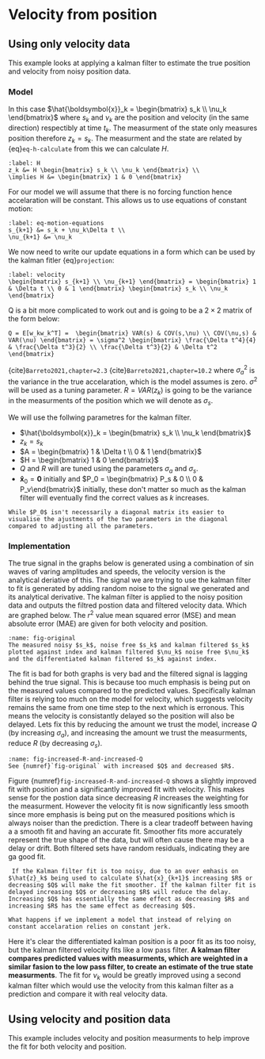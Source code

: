 # Velocity from position

## Using only velocity data
This example looks at applying a kalman filter to estimate the true position and velocity from noisy position data. 

### Model
In this case $\hat{\boldsymbol{x}}_k = \begin{bmatrix} s_k \\ \nu_k \end{bmatrix}$ where $s_k$ and $\nu_k$ are the position and velocity (in the same direction) respectibly at time $t_k$.  The measurment of the state only measures position therefore $z_k = s_k$. The measurment and the state are related by {eq}`eq-h-calculate` from this we can calculate $H$.
```{math}
:label: H
z_k &= H \begin{bmatrix} s_k \\ \nu_k \end{bmatrix} \\
\implies H &= \begin{bmatrix} 1 & 0 \end{bmatrix}
```
For our model we will assume that there is no forcing function hence accelaration will be constant. This allows us to use equations of constant motion:
```{math}
:label: eq-motion-equations
s_{k+1} &= s_k + \nu_k\Delta t \\
\nu_{k+1} &= \nu_k
```
We now need to write our update equations in a form which can be used by the kalman fitler {eq}`projection`:
```{math}
:label: velocity
\begin{bmatrix} s_{k+1} \\ \nu_{k+1} \end{bmatrix} = \begin{bmatrix} 1 & \Delta t \\ 0 & 1 \end{bmatrix} \begin{bmatrix} s_k \\ \nu_k \end{bmatrix}
```

Q is a bit more complicated to work out and is going to be a $2 \times 2$ matrix of the form below:

```{math}
Q = E[w_kw_k^T] =  \begin{bmatrix} VAR(s) & COV(s,\nu) \\ COV(\nu,s) & VAR(\nu) \end{bmatrix} = \sigma^2 \begin{bmatrix} \frac{\Delta t^4}{4} & \frac{\Delta t^3}{2} \\ \frac{\Delta t^3}{2} & \Delta t^2 \end{bmatrix}
```
{cite}`Barreto2021,chapter=2.3` {cite}`Barreto2021,chapter=10.2`
where $\sigma_a^2$ is the variance in the true accelaration, which is the model assumes is zero. $\sigma^2$ will be used as a tuning parameter.
$R = VAR(z_k)$ is going to be the variance in the measurments of the position which we will denote as $\sigma_s$.

We will use the follwing parametres for the kalman filter.
- $\hat{\boldsymbol{x}}_k = \begin{bmatrix} s_k \\ \nu_k \end{bmatrix}$
- $z_k = s_k$
- $A = \begin{bmatrix} 1 & \Delta t \\ 0 & 1 \end{bmatrix}$
- $H = \begin{bmatrix} 1 & 0 \end{bmatrix}$ 
- $Q$ and $R$ will are tuned using the parameters $\sigma_a$ and $\sigma_s$.
- $\boldsymbol{\hat{x}}_0 = \boldsymbol{0}$ initially and $P_0 = \begin{bmatrix} P_s & 0 \\ 0 & P_v\end{bmatrix}$ initially, these don't matter so much as the kalman filter will eventually find the correct values as $k$ increases.

```{note}
While $P_0$ isn't necessarily a diagonal matrix its easier to visualise the ajustments of the two parameters in the diagonal compared to adjusting all the parameters. 
```

### Implementation


The true signal in the graphs below is generated using a combination of $\sin$ waves of varing amplitudes and speeds, the velocity version is the analytical deriative of this. The signal we are trying to use the kalman filter to fit is generated by adding random noise to the signal we generated and its analytical derivative. The kalman filter is applied to the noisy position data and outputs the filtred postion data and filtered velocity data. Which are graphed below.
The $r^2$ value mean squared error (MSE) and mean absolute error (MAE) are given for both velocity and position.


```{figure} image-23.png
:name: fig-original
The measured noisy $s_k$, noise free $s_k$ and kalman filtered $s_k$ plotted against index and kalman filtered $\nu_k$ noise free $\nu_k$ and the differentiated kalman filtered $s_k$ against index.
```

The fit is bad for both graphs is very bad and the filtered signal is lagging behind the true signal. This is because too much emphasis is being put on the measured values compared to the predicted values. Specifically kalman filter is relying too much on the model for velocity, which suggests velocity remains the same from one time step to the next which is erronous. This means the velocity is consistantly delayed so the position will also be delayed. Lets fix this by reducing the amount we trust the model, increase $Q$ (by increasing $\sigma_a$), and increasing the amount we trust the measurments, reduce $R$ (by decreasing $\sigma_s$).

```{figure} image-24.png
:name: fig-increased-R-and-increased-Q
See {numref}`fig-original` with increased $Q$ and decreased $R$.
```

Figure {numref}`fig-increased-R-and-increased-Q` shows a slightly improved fit with position and a significantly improved fit with velocity. This makes sense for the postion data since decreasing $R$ increases the weighting for the measurment. However the velocity fit is now significantly less smooth since more emphasis is being put on the measured positions which is always noiser than the prediction. There is a clear tradeoff between having a a smooth fit and having an accurate fit. Smoother fits more accurately represent the true shape of the data, but will often cause there may be a delay or drift. Both filtered sets have random residuals, indicating they are ga good fit.

```{important}
 If the Kalman filter fit is too noisy, due to an over emhasis on $\hat{z}_k$ being used to calculate $\hat{x}_{k+1}$ increasing $R$ or decreasing $Q$ will make the fit smoother. If the kalman filter fit is delayed increasing $Q$ or decreasing $R$ will reduce the delay. Increasing $Q$ has essentially the same effect as decreasing $R$ and increasing $R$ has the same effect as decreasing $Q$. 
``` 

```{admonition} Question
What happens if we implement a model that instead of relying on constant accelaration relies on constant jerk.
```



Here it's clear the differentiated kalman position is a poor fit as its too noisy, but the kalman filtered velocity fits like a low pass filter. **A kalman filter compares predicted values with measurments, which are weighted in a similar fasion to the low pass filter, to create an estimate of the true state measurments**. The fit for $\nu_k$ would be greatly improved using a second kalman filter which would use the velocity from this kalman filter as a prediction and compare it with real velocity data.

## Using velocity and position data
This example includes velocity and position measurments to help improve the fit for both velocity and position. 